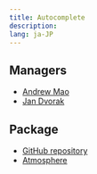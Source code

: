 ```yaml
---
title: Autocomplete
description:
lang: ja-JP
---
```



## Managers
* [Andrew Mao](https://github.com/mizzao)
* [Jan Dvorak](https://github.com/sponsors/StorytellerCZ)

## Package
* [GitHub repository](https://github.com/Meteor-Community-Packages/meteor-autocomplete)
* [Atmosphere](https://atmospherejs.com/mizzao/autocomplete)

